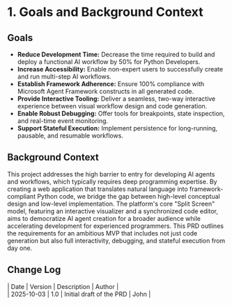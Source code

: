 # **1\. Goals and Background Context**

## **Goals**

* **Reduce Development Time:** Decrease the time required to build and deploy a functional AI workflow by 50% for Python Developers.  
* **Increase Accessibility:** Enable non-expert users to successfully create and run multi-step AI workflows.  
* **Establish Framework Adherence:** Ensure 100% compliance with Microsoft Agent Framework constructs in all generated code.  
* **Provide Interactive Tooling:** Deliver a seamless, two-way interactive experience between visual workflow design and code generation.  
* **Enable Robust Debugging:** Offer tools for breakpoints, state inspection, and real-time event monitoring.  
* **Support Stateful Execution:** Implement persistence for long-running, pausable, and resumable workflows.

## **Background Context**

This project addresses the high barrier to entry for developing AI agents and workflows, which typically requires deep programming expertise. By creating a web application that translates natural language into framework-compliant Python code, we bridge the gap between high-level conceptual design and low-level implementation. The platform's core "Split Screen" model, featuring an interactive visualizer and a synchronized code editor, aims to democratize AI agent creation for a broader audience while accelerating development for experienced programmers. This PRD outlines the requirements for an ambitious MVP that includes not just code generation but also full interactivity, debugging, and stateful execution from day one.

## **Change Log**

| Date | Version | Description | Author |  
| 2025-10-03 | 1.0 | Initial draft of the PRD | John |
